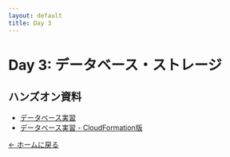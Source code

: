 ```yaml
---
layout: default
title: Day 3
---
```


# Day 3: データベース・ストレージ

## ハンズオン資料

- [データベース実習](db-lab/)
- [データベース実習 - CloudFormation版](db-lab/cloudformation/)

[← ホームに戻る](../)